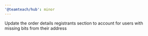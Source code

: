 ```yaml
---
'@teamteach/hub': minor
---
```


Update the order details registrants section to account for users with missing bits from their address
